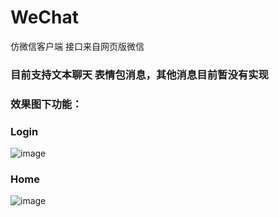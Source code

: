 # WeChat
仿微信客户端 接口来自网页版微信
### 目前支持文本聊天 表情包消息，其他消息目前暂没有实现

### 效果图下功能：
### Login
![image](https://github.com/YuanJianTing/WeChat/blob/master/WeChat/screenshot/login.png)
### Home
![image](https://github.com/YuanJianTing/WeChat/blob/master/WeChat/screenshot/home.png)
